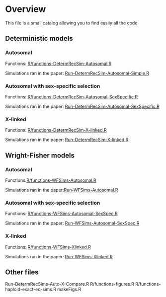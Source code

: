 # Overview

This file is a small catalog allowing you to find easily all the code.


## Deterministic models

### Autosomal

Functions: [R/functions-DetermRecSim-Autosomal.R](R/functions-DetermRecSim-Autosomal.R)

Simulations ran in the paper: [Run-DetermRecSim-Autosomal-Simple.R](Run-DetermRecSim-Autosomal-Simple.R)

### Autosomal with sex-specific selection

Functions: [R/functions-DetermRecSim-Autosomal-SexSpecific.R](R/functions-DetermRecSim-Autosomal-SexSpecific.R)

Simulations ran in the paper: [Run-DetermRecSim-Autosomal-SexSpecific.R](Run-DetermRecSim-Autosomal-SexSpecific.R)

### X-linked

Functions: [R/functions-DetermRecSim-X-linked.R](R/functions-DetermRecSim-X-linked.R)

Simulations ran in the paper: [Run-DetermRecSim-X-linked.R](Run-DetermRecSim-X-linked.R)

## Wright-Fisher models 


### Autosomal

Functions:[R/functions-WFSims-Autosomal.R](R/functions-WFSims-Autosomal.R)

Simulations ran in the paper:[Run-WFSims-Autosomal.R](Run-WFSims-Autosomal.R)

### Autosomal with sex-specific selection

Functions: [R/functions-WFSims-Autosomal-SexSpec.R](R/functions-WFSims-Autosomal-SexSpec.R)

Simulations ran in the paper: [Run-WFSims-Autosomal-SexSpec.R](Run-WFSims-Autosomal-SexSpec.R)

### X-linked

Functions: [R/functions-WFSims-Xlinked.R](R/functions-WFSims-Xlinked.R)

Simulations ran in the paper: [Run-WFSims-Xlinked.R](Run-WFSims-Xlinked.R)


## Other files

Run-DetermRecSims-Auto-X-Compare.R
R/functions-figures.R 
R/functions-haploid-exact-eq-sims.R
makeFigs.R





